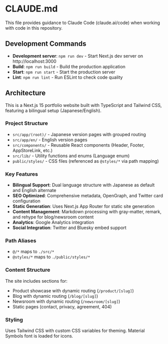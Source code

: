 # CLAUDE.md

This file provides guidance to Claude Code (claude.ai/code) when working with code in this repository.

## Development Commands

- **Development server**: `npm run dev` - Start Next.js dev server on http://localhost:3000
- **Build**: `npm run build` - Build the production application
- **Start**: `npm run start` - Start the production server
- **Lint**: `npm run lint` - Run ESLint to check code quality

## Architecture

This is a Next.js 15 portfolio website built with TypeScript and Tailwind CSS, featuring a bilingual setup (Japanese/English).

### Project Structure

- `src/app/(root)/` - Japanese version pages with grouped routing
- `src/app/en/` - English version pages
- `src/components/` - Reusable React components (Header, Footer, AppStoreLink, etc.)
- `src/lib/` - Utility functions and enums (Language enum)
- `public/styles/` - CSS files (referenced as `@styles/*` via path mapping)

### Key Features

- **Bilingual Support**: Dual language structure with Japanese as default and English alternate
- **SEO Optimized**: Comprehensive metadata, OpenGraph, and Twitter card configuration
- **Static Generation**: Uses Next.js App Router for static site generation
- **Content Management**: Markdown processing with gray-matter, remark, and rehype for blog/newsroom content
- **Analytics**: Google Analytics integration
- **Social Integration**: Twitter and Bluesky embed support

### Path Aliases

- `@/*` maps to `./src/*`
- `@styles/*` maps to `./public/styles/*`

### Content Structure

The site includes sections for:
- Product showcase with dynamic routing (`/product/[slug]`)
- Blog with dynamic routing (`/blog/[slug]`)
- Newsroom with dynamic routing (`/newsroom/[slug]`)
- Static pages (contact, privacy, agreement, 404)

### Styling

Uses Tailwind CSS with custom CSS variables for theming. Material Symbols font is loaded for icons.
